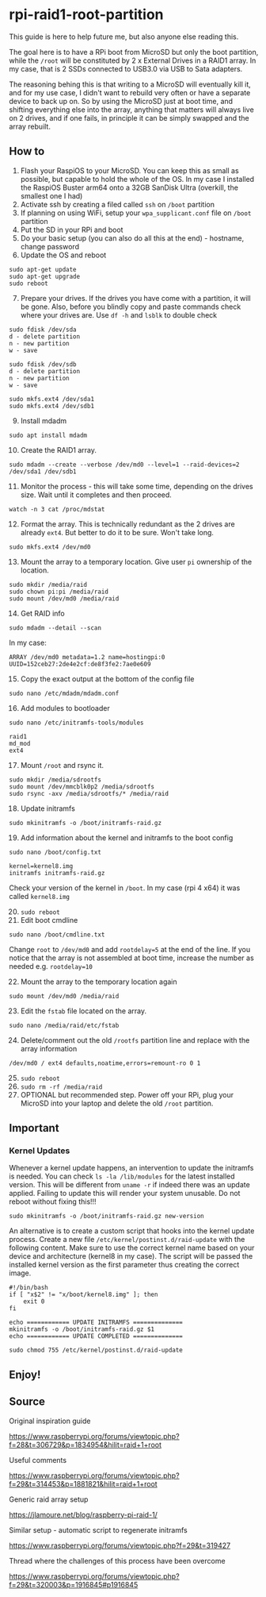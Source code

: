 # rpi-raid1-root-partition

This guide is here to help future me, but also anyone else reading this.

The goal here is to have a RPi boot from MicroSD but only the boot partition, while the `/root` will be constituted by 2 x External Drives in a RAID1 array. In my case, that is 2 SSDs connected to USB3.0 via USB to Sata adapters.

The reasoning behing this is that writing to a MicroSD will eventually kill it, and for my use case, I didn't want to rebuild very often or have a separate device to back up on. So by using the MicroSD just at boot time, and shifting everything else into the array, anything that matters will always live on 2 drives, and if one fails, in principle it can be simply swapped and the array rebuilt.

## How to

1. Flash your RaspiOS to your MicroSD. You can keep this as small as possible, but capable to hold the whole of the OS. In my case I installed the RaspiOS Buster arm64 onto a 32GB SanDisk Ultra (overkill, the smallest one I had)
2. Activate ssh by creating a filed called `ssh` on `/boot` partition
3. If planning on using WiFi, setup your `wpa_supplicant.conf` file on `/boot` partition
4. Put the SD in your RPi and boot
5. Do your basic setup (you can also do all this at the end) - hostname, change password
6. Update the OS and reboot
```
sudo apt-get update
sudo apt-get upgrade
sudo reboot
```
7. Prepare your drives. If the drives you have come with a partition, it will be gone. Also, before you blindly copy and paste commands check where your drives are. Use `df -h` and `lsblk` to double check
```
sudo fdisk /dev/sda
d - delete partition
n - new partition
w - save

sudo fdisk /dev/sdb
d - delete partition
n - new partition
w - save

sudo mkfs.ext4 /dev/sda1
sudo mkfs.ext4 /dev/sdb1
```
9. Install mdadm
```
sudo apt install mdadm
```
10. Create the RAID1 array.
```
sudo mdadm --create --verbose /dev/md0 --level=1 --raid-devices=2 /dev/sda1 /dev/sdb1
```
11. Monitor the process - this will take some time, depending on the drives size. Wait until it completes and then proceed.
```
watch -n 3 cat /proc/mdstat
```
12. Format the array. This is technically redundant as the 2 drives are already `ext4`. But better to do it to be sure. Won't take long.
```
sudo mkfs.ext4 /dev/md0
```
13. Mount the array to a temporary location. Give user `pi` ownership of the location.
```
sudo mkdir /media/raid
sudo chown pi:pi /media/raid
sudo mount /dev/md0 /media/raid
```
14. Get RAID info
```
sudo mdadm --detail --scan
```
In my case:
```
ARRAY /dev/md0 metadata=1.2 name=hostingpi:0 UUID=152ceb27:2de4e2cf:de8f3fe2:7ae0e609
```
15. Copy the exact output at the bottom of the config file
```
sudo nano /etc/mdadm/mdadm.conf
```
16. Add modules to bootloader 
```
sudo nano /etc/initramfs-tools/modules
```
```
raid1
md_mod
ext4
```
17. Mount `/root` and rsync it.
```
sudo mkdir /media/sdrootfs
sudo mount /dev/mmcblk0p2 /media/sdrootfs
sudo rsync -axv /media/sdrootfs/* /media/raid
```
18. Update initramfs
```
sudo mkinitramfs -o /boot/initramfs-raid.gz
```
19. Add information about the kernel and initramfs to the boot config
```
sudo nano /boot/config.txt
```
```
kernel=kernel8.img
initramfs initramfs-raid.gz
```
Check your version of the kernel in `/boot`. In my case (rpi 4 x64) it was called `kernel8.img`

20. `sudo reboot`
21. Edit boot cmdline
```
sudo nano /boot/cmdline.txt
```
Change `root` to `/dev/md0` and add `rootdelay=5` at the end of the line. If you notice that the array is not assembled at boot time, increase the number as needed e.g. `rootdelay=10`

22. Mount the array to the temporary location again
```
sudo mount /dev/md0 /media/raid
```
23. Edit the `fstab` file located on the array.
```
sudo nano /media/raid/etc/fstab
```
24. Delete/comment out the old `/rootfs` partition line and replace with the array information
```
/dev/md0 / ext4 defaults,noatime,errors=remount-ro 0 1
```
25. `sudo reboot`
26. `sudo rm -rf /media/raid`
27. OPTIONAL but recommended step. Power off your RPi, plug your MicroSD into your laptop and delete the old `/root` partition.

## Important
### Kernel Updates
Whenever a kernel update happens, an intervention to update the initramfs is needed. You can check `ls -la /lib/modules` for the latest installed version. This will be different from `uname -r` if indeed there was an update applied. Failing to update this will render your system unusable. Do not reboot without fixing this!!!
```
sudo mkinitramfs -o /boot/initramfs-raid.gz new-version
```

An alternative is to create a custom script that hooks into the kernel update process. Create a new file `/etc/kernel/postinst.d/raid-update` with the following content. Make sure to use the correct kernel name based on your device and architecture (kernel8 in my case). The script will be passed the installed kernel version as the first parameter thus creating the correct image.
```
#!/bin/bash
if [ "x$2" != "x/boot/kernel8.img" ]; then
	exit 0
fi

echo ============ UPDATE INITRAMFS ==============
mkinitramfs -o /boot/initramfs-raid.gz $1
echo ============ UPDATE COMPLETED ==============
```
```
sudo chmod 755 /etc/kernel/postinst.d/raid-update
```

## Enjoy!

## Source
Original inspiration guide

https://www.raspberrypi.org/forums/viewtopic.php?f=28&t=306729&p=1834954&hilit=raid+1+root

Useful comments

https://www.raspberrypi.org/forums/viewtopic.php?f=29&t=314453&p=1881821&hilit=raid+1+root

Generic raid array setup

https://jlamoure.net/blog/raspberry-pi-raid-1/

Similar setup - automatic script to regenerate initramfs

https://www.raspberrypi.org/forums/viewtopic.php?f=29&t=319427

Thread where the challenges of this process have been overcome

https://www.raspberrypi.org/forums/viewtopic.php?f=29&t=320003&p=1916845#p1916845
